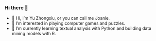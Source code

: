 ### Hi there 👋
- 👋 Hi, I’m Yu Zhongxiu, or you can call me Joanie. 
- 👀 I’m interested in playing computer games and puzzles.
- 🌱 I’m currently learning textual analysis with Python and building data mining models with R.     







<!--
**joanieYU/joanieYU** is a ✨ _special_ ✨ repository because its `README.md` (this file) appears on your GitHub profile.

Here are some ideas to get you started:

- 🔭 I’m currently working on ...
- 🌱 I’m currently learning ...
- 👯 I’m looking to collaborate on ...
- 🤔 I’m looking for help with ...
- 💬 Ask me about ...
- 📫 How to reach me: ...
- 😄 Pronouns: ...
- ⚡ Fun fact: ...
-->
